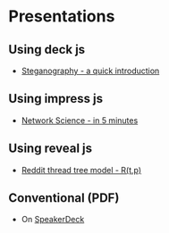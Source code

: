# Presentations

## Using deck js

* [Steganography - a quick introduction](https://pboueke.github.io/presentations/stegano/pres.html)

## Using impress js

* [Network Science - in 5 minutes](https://pboueke.github.io/presentations/ns/5min.html#/Title)

## Using reveal js

* [Reddit thread tree model - R(t,p)](https://pboueke.github.io/presentations/rtm/reddit.html#/)

## Conventional (PDF)

* On [SpeakerDeck](https://speakerdeck.com/pboueke)
